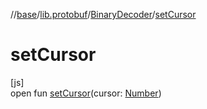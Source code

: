 //[base](../../../index.md)/[lib.protobuf](../index.md)/[BinaryDecoder](index.md)/[setCursor](set-cursor.md)

# setCursor

[js]\
open fun [setCursor](set-cursor.md)(cursor: [Number](https://kotlinlang.org/api/latest/jvm/stdlib/kotlin/-number/index.html))
